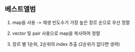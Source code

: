 ## 베스트앨범

1. map을 사용 -> 재생 빈도수가 가장 높은 장르 순으로 우선 정렬

2. vector 및 pair 사용으로 map을 복사하여 정렬
3. 장르 별 1순위, 2순위의 index 추출 (2순위가 없다면 생략)